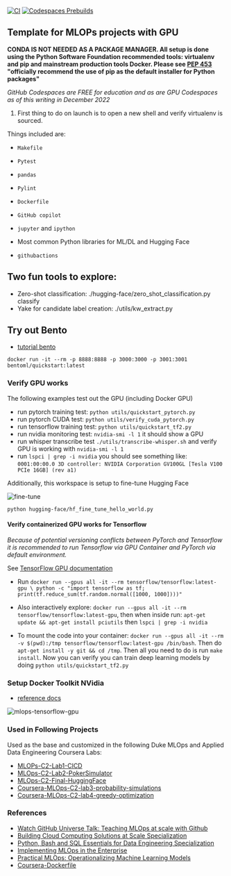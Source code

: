 [![CI](https://github.com/nogibjj/mlops-template/actions/workflows/cicd.yml/badge.svg?branch=GPU)](https://github.com/nogibjj/mlops-template/actions/workflows/cicd.yml)
[![Codespaces Prebuilds](https://github.com/nogibjj/mlops-template/actions/workflows/codespaces/create_codespaces_prebuilds/badge.svg?branch=GPU)](https://github.com/nogibjj/mlops-template/actions/workflows/codespaces/create_codespaces_prebuilds)

## Template for MLOPs projects with GPU

**CONDA IS NOT NEEDED AS A PACKAGE MANAGER.  All setup is done using the Python Software Foundation recommended tools:  virtualenv and pip and mainstream production tools Docker.  Please see [PEP 453](https://peps.python.org/pep-0453/) "officially recommend the use of pip as the default installer for Python packages"**

*GitHub Codespaces are FREE for education and as are GPU Codespaces as of this writing in December 2022*

1. First thing to do on launch is to open a new shell and verify virtualenv is sourced.

Things included are:

* `Makefile`

* `Pytest`

* `pandas`

* `Pylint`

* `Dockerfile`

* `GitHub copilot`

* `jupyter` and `ipython` 

* Most common Python libraries for ML/DL and Hugging Face

* `githubactions` 

## Two fun tools to explore:

* Zero-shot classification:  ./hugging-face/zero_shot_classification.py classify
* Yake for candidate label creation: ./utils/kw_extract.py

## Try out Bento

* [tutorial bento](https://docs.bentoml.org/en/latest/tutorial.html)

`docker run -it --rm -p 8888:8888 -p 3000:3000 -p 3001:3001 bentoml/quickstart:latest`

### Verify GPU works

The following examples test out the GPU (including Docker GPU)

* run pytorch training test: `python utils/quickstart_pytorch.py`
* run pytorch CUDA test: `python utils/verify_cuda_pytorch.py`
* run tensorflow training test: `python utils/quickstart_tf2.py`
* run nvidia monitoring test: `nvidia-smi -l 1` it should show a GPU
* run whisper transcribe test `./utils/transcribe-whisper.sh` and verify GPU is working with `nvidia-smi -l 1`
* run `lspci | grep -i nvidia` you should see something like:  `0001:00:00.0 3D controller: NVIDIA Corporation GV100GL [Tesla V100 PCIe 16GB] (rev a1)`


Additionally, this workspace is setup to fine-tune Hugging Face

![fine-tune](https://user-images.githubusercontent.com/58792/195709866-121f994e-3531-493b-99af-c3266c4e28ea.jpg)


`python hugging-face/hf_fine_tune_hello_world.py` 

#### Verify containerized GPU works for Tensorflow

*Because of potential versioning conflicts between PyTorch and Tensorflow it is recommended to run Tensorflow via GPU Container and PyTorch via default environment.* 

See [TensorFlow GPU documentation](https://www.tensorflow.org/install/docker)
* Run `docker run --gpus all -it --rm tensorflow/tensorflow:latest-gpu \
   python -c "import tensorflow as tf; print(tf.reduce_sum(tf.random.normal([1000, 1000])))"`

* Also interactively explore:  `docker run --gpus all -it --rm tensorflow/tensorflow:latest-gpu`, then when inside run:
`apt-get update && apt-get install pciutils` then `lspci | grep -i nvidia`

* To mount the code into your container:  `docker run --gpus all -it --rm -v $(pwd):/tmp tensorflow/tensorflow:latest-gpu /bin/bash`.  Then do `apt-get install -y git && cd /tmp`.  Then all you need to do is run `make install`.  Now you can verify you can train deep learning models by doing `python utils/quickstart_tf2.py`

### Setup Docker Toolkit NVidia

* [reference docs](https://docs.nvidia.com/datacenter/cloud-native/container-toolkit/install-guide.html#install-guide)

![mlops-tensorflow-gpu](https://user-images.githubusercontent.com/58792/206875904-114b4cf0-879d-497b-8690-267dac8b222d.jpg)



### Used in Following Projects

Used as the base and customized in the following Duke MLOps and Applied Data Engineering Coursera Labs:

* [MLOPs-C2-Lab1-CICD](https://github.com/nogibjj/Coursera-MLOPs-Foundations-Lab-1-CICD)
* [MLOps-C2-Lab2-PokerSimulator](https://github.com/nogibjj/Coursera-MLOPs-Foundations-Lab-2-poker-simulator)
* [MLOps-C2-Final-HuggingFace](https://github.com/nogibjj/Coursera-MLOps-C2-Final-HuggingFace)
* [Coursera-MLOps-C2-lab3-probability-simulations](Coursera-MLOps-C2-lab3-probability-simulations)
* [Coursera-MLOps-C2-lab4-greedy-optimization](https://github.com/nogibjj/Coursera-MLOps-C2-lab4-greedy-optimization)
### References

* [Watch GitHub Universe Talk:  Teaching MLOps at scale with Github](https://watch.githubuniverse.com/on-demand/ec17cbb3-0a89-4764-90a5-9debb58515f8)
* [Building Cloud Computing Solutions at Scale Specialization](https://www.coursera.org/specializations/building-cloud-computing-solutions-at-scale)
* [Python, Bash and SQL Essentials for Data Engineering Specialization](https://www.coursera.org/learn/web-app-command-line-tools-for-data-engineering-duke)
* [Implementing MLOps in the Enterprise](https://learning.oreilly.com/library/view/implementing-mlops-in/9781098136574/)
* [Practical MLOps: Operationalizing Machine Learning Models](https://www.amazon.com/Practical-MLOps-Operationalizing-Machine-Learning/dp/1098103017)
* [Coursera-Dockerfile](https://gist.github.com/noahgift/82a34d56f0a8f347865baaa685d5e98d)
